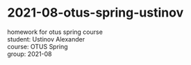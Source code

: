 # 2021-08-otus-spring-ustinov
homework for otus spring course  
student: Ustinov Alexander  
course: OTUS Spring  
group: 2021-08  
